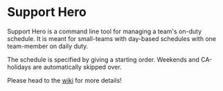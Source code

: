 Support Hero
============

Support Hero is a command line tool for managing a team's on-duty schedule. It is meant for small-teams with day-based schedules with one team-member on daily duty.

The schedule is specified by giving a starting order. Weekends and CA-holidays are automatically skipped over.


Please head to the [wiki](https://github.com/venkat/SupportHero/wiki "Support Hero Wiki") for more details!

